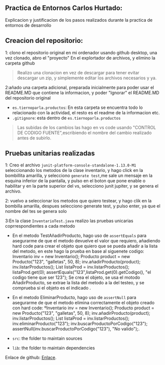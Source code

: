## Practica de Entornos Carlos Hurtado:
Explicacion y justificacion de los pasos realizados durante la practica de entornos de desarrollo

## Creacion del repositorio:

1: clono el repositorio original en mi ordenador usando github desktop, 
una vez clonado, abro el "proyecto" En el explortador de archivos, y elimino la carpeta github

>  Realizo una clonacion en vez de descargar para tener evitar descargar un zip, y simplemente editar los archivos necesarios y ya.

2:añado una carpeta adicional, preparada inicialmente para poder usar el README.MD que contiene la informacion, y poder "Ignorar" el README.MD del repositorio original 

- `es.tiernoparla.productos`:  En esta carpeta se encuentra todo lo relacionado con la actividad, el resto es el readme de la informacion etc.
- `.gitignore`: esta dentro de `es.tiernoparla.productos`

> Las subidas de los cambios las hago en vs code usando "CONTROL DE CODIGO FUENTE",escribiendo el nombre del cambio realizado antes de subirlo.

## Pruebas unitarias realizadas
1: Creo el archivo `junit-platform-console-standalone-1.13.0-M1` seleccionando los metodos de la clase 
inventario, y hago click en la bombillita amarilla, y selecciono `generate test`,me sale un mensaje en la esquina inferior de la pantalla, y pulso en el boton que pone enable o habilitar y en la parte superior del vs, selecciono junit jupiter, y se genera el archivo.

2: vuelvo a seleccionar los metodos que quiero testear, y hago clik en la bombilla amarilla, despues selecciono generate test, y pulso enter, ya que el nombre del tes se genera solo

3:En la clase `InventarioTest.java` realizo las pruebas unicarias coprrespondientes a cada metodo

- En el metodo TestAñadirProducto, hago uso de `assertEquals` para asegurarme de que el metodo devuelve el valor que requiero,
añadiendo hard code para crear el objeto que quiero que se pueda añadir a la lista del metodo, en este hago la prueba en base al siguenete codigo:
        Inventario inv = new Inventario();
        Producto product = new Producto("123", "galletas", 50, 8);
        inv.añadirProducto(product);
        inv.listarProductos();
        List<Producto> listaProd = inv.listarProductos();
        listaProd.get(0);
        assertEquals("123",listaProd.get(0).getCodigo(),  "el codigo tiene que ser 123");
Se crea el objeto, se usa el motodo AñadirProducto, se extrae la lista del metodo a la del testeo, y se comprueba si el objeto es el indicado .

- En el metodo EliminarProducto, hago uso de `assertNull` para asegurarme de que el metodo elimina correctamente el objeto creado con hard code:
        ºInventario inv = new Inventario();
        Producto product = new Producto("123", "galletas", 50, 8);
        inv.añadirProducto(product);
        inv.listarProductos();
        List<Producto> listaProd = inv.listarProductos();
        inv.eliminarProducto("123");
        inv.buscarProductoPorCodigo("123"); 
        assertNull(inv.buscarProductoPorCodigo("123"), "No valido");.
    


- `src`: the folder to maintain sources
- `lib`: the folder to maintain dependencies


Enlace de github: [Enlace](https://github.com/CarlosHC12/PracticaEntornosGit).